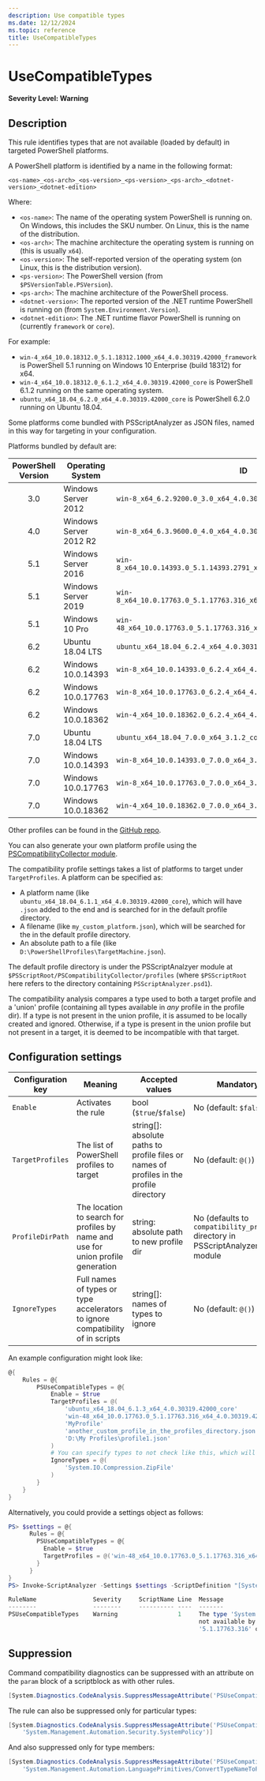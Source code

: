 ```yaml
---
description: Use compatible types
ms.date: 12/12/2024
ms.topic: reference
title: UseCompatibleTypes
---
```

# UseCompatibleTypes

**Severity Level: Warning**

## Description

This rule identifies types that are not available (loaded by default) in targeted PowerShell
platforms.

A PowerShell platform is identified by a name in the following format:

```
<os-name>_<os-arch>_<os-version>_<ps-version>_<ps-arch>_<dotnet-version>_<dotnet-edition>
```

Where:

- `<os-name>`: The name of the operating system PowerShell is running on.
    On Windows, this includes the SKU number.
    On Linux, this is the name of the distribution.
- `<os-arch>`: The machine architecture the operating system is running on (this is usually `x64`).
- `<os-version>`: The self-reported version of the operating system (on Linux, this is the
  distribution version).
- `<ps-version>`: The PowerShell version (from `$PSVersionTable.PSVersion`).
- `<ps-arch>`: The machine architecture of the PowerShell process.
- `<dotnet-version>`: The reported version of the .NET runtime PowerShell is running on (from
  `System.Environment.Version`).
- `<dotnet-edition>`: The .NET runtime flavor PowerShell is running on (currently `framework` or
  `core`).

For example:

- `win-4_x64_10.0.18312.0_5.1.18312.1000_x64_4.0.30319.42000_framework` is PowerShell 5.1 running on
  Windows 10 Enterprise (build 18312) for x64.
- `win-4_x64_10.0.18312.0_6.1.2_x64_4.0.30319.42000_core` is PowerShell 6.1.2 running on the same
  operating system.
- `ubuntu_x64_18.04_6.2.0_x64_4.0.30319.42000_core` is PowerShell 6.2.0 running on Ubuntu 18.04.

Some platforms come bundled with PSScriptAnalyzer as JSON files, named in this way for targeting in
your configuration.

Platforms bundled by default are:

| PowerShell Version |    Operating System    |                                  ID                                   |
| :----------------: | ---------------------- | --------------------------------------------------------------------- |
|        3.0         | Windows Server 2012    | `win-8_x64_6.2.9200.0_3.0_x64_4.0.30319.42000_framework`              |
|        4.0         | Windows Server 2012 R2 | `win-8_x64_6.3.9600.0_4.0_x64_4.0.30319.42000_framework`              |
|        5.1         | Windows Server 2016    | `win-8_x64_10.0.14393.0_5.1.14393.2791_x64_4.0.30319.42000_framework` |
|        5.1         | Windows Server 2019    | `win-8_x64_10.0.17763.0_5.1.17763.316_x64_4.0.30319.42000_framework`  |
|        5.1         | Windows 10 Pro         | `win-48_x64_10.0.17763.0_5.1.17763.316_x64_4.0.30319.42000_framework` |
|        6.2         | Ubuntu 18.04 LTS       | `ubuntu_x64_18.04_6.2.4_x64_4.0.30319.42000_core`                     |
|        6.2         | Windows 10.0.14393     | `win-8_x64_10.0.14393.0_6.2.4_x64_4.0.30319.42000_core`               |
|        6.2         | Windows 10.0.17763     | `win-8_x64_10.0.17763.0_6.2.4_x64_4.0.30319.42000_core`               |
|        6.2         | Windows 10.0.18362     | `win-4_x64_10.0.18362.0_6.2.4_x64_4.0.30319.42000_core`               |
|        7.0         | Ubuntu 18.04 LTS       | `ubuntu_x64_18.04_7.0.0_x64_3.1.2_core`                               |
|        7.0         | Windows 10.0.14393     | `win-8_x64_10.0.14393.0_7.0.0_x64_3.1.2_core`                         |
|        7.0         | Windows 10.0.17763     | `win-8_x64_10.0.17763.0_7.0.0_x64_3.1.2_core`                         |
|        7.0         | Windows 10.0.18362     | `win-4_x64_10.0.18362.0_7.0.0_x64_3.1.2_core`                         |

Other profiles can be found in the [GitHub repo][02].

You can also generate your own platform profile using the [PSCompatibilityCollector module][01].

The compatibility profile settings takes a list of platforms to target under `TargetProfiles`. A
platform can be specified as:

- A platform name (like `ubuntu_x64_18.04_6.1.1_x64_4.0.30319.42000_core`), which will have `.json`
  added to the end and is searched for in the default profile directory.
- A filename (like `my_custom_platform.json`), which will be searched for the in the default profile
  directory.
- An absolute path to a file (like `D:\PowerShellProfiles\TargetMachine.json`).

The default profile directory is under the PSScriptAnalzyer module at
`$PSScriptRoot/PSCompatibilityCollector/profiles` (where `$PSScriptRoot` here refers to the
directory containing `PSScriptAnalyzer.psd1`).

The compatibility analysis compares a type used to both a target profile and a 'union' profile
(containing all types available in _any_ profile in the profile dir). If a type is not present in
the union profile, it is assumed to be locally created and ignored. Otherwise, if a type is present
in the union profile but not present in a target, it is deemed to be incompatible with that target.

## Configuration settings

| Configuration key |                                     Meaning                                      |                                     Accepted values                                     |                                   Mandatory                                   |                                                            Example                                                            |
| ----------------- | -------------------------------------------------------------------------------- | --------------------------------------------------------------------------------------- | ----------------------------------------------------------------------------- | ----------------------------------------------------------------------------------------------------------------------------- |
| `Enable`          | Activates the rule                                                               | bool (`$true`/`$false`)                                                                 | No (default: `$false`)                                                        | `$true`                                                                                                                       |
| `TargetProfiles`  | The list of PowerShell profiles to target                                        | string[]: absolute paths to profile files or names of profiles in the profile directory | No (default: `@()`)                                                           | `@('ubuntu_x64_18.04_6.1.3_x64_4.0.30319.42000_core', 'win-48_x64_10.0.17763.0_5.1.17763.316_x64_4.0.30319.42000_framework')` |
| `ProfileDirPath`  | The location to search for profiles by name and use for union profile generation | string: absolute path to new profile dir                                                | No (defaults to `compatibility_profiles` directory in PSScriptAnalyzer module | `C:\Users\me\Documents\pssaCompatProfiles`                                                                                    |
| `IgnoreTypes`     | Full names of types or type accelerators to ignore compatibility of in scripts   | string[]: names of types to ignore                                                      | No (default: `@()`)                                                           | `@('System.Collections.ArrayList','string')`                                                                                  |

An example configuration might look like:

```powershell
@{
    Rules = @{
        PSUseCompatibleTypes = @{
            Enable = $true
            TargetProfiles = @(
                'ubuntu_x64_18.04_6.1.3_x64_4.0.30319.42000_core'
                'win-48_x64_10.0.17763.0_5.1.17763.316_x64_4.0.30319.42000_framework'
                'MyProfile'
                'another_custom_profile_in_the_profiles_directory.json'
                'D:\My Profiles\profile1.json'
            )
            # You can specify types to not check like this, which will also ignore methods and members on it:
            IgnoreTypes = @(
                'System.IO.Compression.ZipFile'
            )
        }
    }
}
```

Alternatively, you could provide a settings object as follows:

```powershell
PS> $settings = @{
      Rules = @{
        PSUseCompatibleTypes = @{
          Enable = $true
          TargetProfiles = @('win-48_x64_10.0.17763.0_5.1.17763.316_x64_4.0.30319.42000_framework')
        }
      }
}
PS> Invoke-ScriptAnalyzer -Settings $settings -ScriptDefinition "[System.Management.Automation.SemanticVersion]'1.18.0-rc1'"

RuleName                Severity     ScriptName Line  Message
--------                --------     ---------- ----  -------
PSUseCompatibleTypes    Warning                 1     The type 'System.Management.Automation.SemanticVersion' is
                                                      not available by default in PowerShell version
                                                      '5.1.17763.316' on platform 'Microsoft Windows 10 Pro'
```

## Suppression

Command compatibility diagnostics can be suppressed with an attribute on the `param` block of a
scriptblock as with other rules.

```powershell
[System.Diagnostics.CodeAnalysis.SuppressMessageAttribute('PSUseCompatibleTypes', '')]
```

The rule can also be suppressed only for particular types:

```powershell
[System.Diagnostics.CodeAnalysis.SuppressMessageAttribute('PSUseCompatibleTypes',
    'System.Management.Automation.Security.SystemPolicy')]
```

And also suppressed only for type members:

```powershell
[System.Diagnostics.CodeAnalysis.SuppressMessageAttribute('PSUseCompatibleCommands',
    'System.Management.Automation.LanguagePrimitives/ConvertTypeNameToPSTypeName')]
```

<!-- link references -->
[01]: https://github.com/PowerShell/PSScriptAnalyzer/tree/main/PSCompatibilityCollector
[02]: https://github.com/PowerShell/PSScriptAnalyzer/tree/main/PSCompatibilityCollector/optional_profiles

